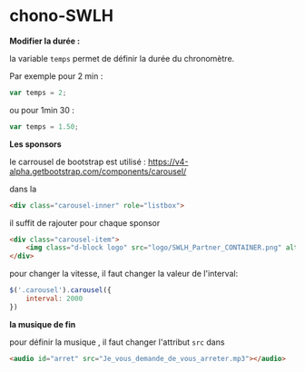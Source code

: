 # chono-SWLH
**Modifier la durée :**

la variable `temps` permet de définir la durée du chronomètre.

Par exemple pour 2 min :
```javascript
var temps = 2;
```
ou pour 1min 30 :
```javascript
var temps = 1.50;
```
**Les sponsors**

le carrousel de bootstrap est utilisé : https://v4-alpha.getbootstrap.com/components/carousel/

dans la 
```html
<div class="carousel-inner" role="listbox">
```
il suffit de rajouter pour chaque sponsor

```html
<div class="carousel-item">
    <img class="d-block logo" src="logo/SWLH_Partner_CONTAINER.png" alt="Second slide">
</div>
```

pour changer la vitesse, il faut changer la valeur de l'interval: 
```javascript 
$('.carousel').carousel({
    interval: 2000
})
```
**la musique de fin**

pour définir la musique , il faut changer l'attribut `src` dans 
```html
<audio id="arret" src="Je_vous_demande_de_vous_arreter.mp3"></audio>
```